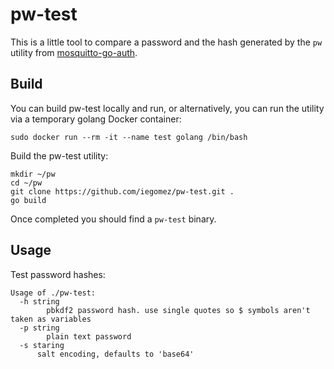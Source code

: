 # pw-test
This is a little tool to compare a password and the hash generated by the `pw` utility from [mosquitto-go-auth](https://github.com/iegomez/mosquitto-go-auth).

## Build
You can build pw-test locally and run, or alternatively, you can run the utility via a temporary golang Docker container:
```
sudo docker run --rm -it --name test golang /bin/bash
```

Build the pw-test utility:
```
mkdir ~/pw
cd ~/pw
git clone https://github.com/iegomez/pw-test.git .
go build
```
Once completed you should find a `pw-test` binary.

## Usage
Test password hashes:
```
Usage of ./pw-test:
  -h string
    	pbkdf2 password hash. use single quotes so $ symbols aren't taken as variables
  -p string
    	plain text password
  -s staring
      salt encoding, defaults to 'base64'
```
